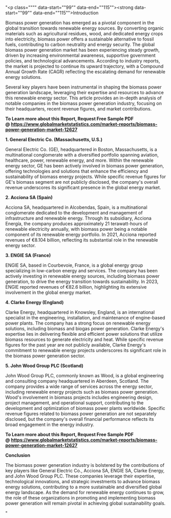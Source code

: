 "<p class="""" data-start=""99"" data-end=""115""><strong data-start=""99"" data-end=""115"">Introduction</strong></p>
<p class="""" data-start=""117"" data-end=""312""><span class=""relative -mx-px my-[-0.2rem] rounded px-px py-[0.2rem]"">Biomass power generation has emerged as a pivotal component in the global transition towards renewable energy sources.</span> <span class=""relative -mx-px my-[-0.2rem] rounded px-px py-[0.2rem]"">By converting organic materials such as agricultural residues, wood, and dedicated energy crops into electricity, biomass power offers a sustainable alternative to fossil fuels, contributing to carbon neutrality and energy security.</span> <span class=""relative -mx-px my-[-0.2rem] rounded px-px py-[0.2rem]"">The global biomass power generation market has been experiencing steady growth, driven by increasing environmental awareness, supportive government policies, and technological advancements.</span> <span class=""relative -mx-px my-[-0.2rem] rounded px-px py-[0.2rem]"">According to industry reports, the market is projected to continue its upward trajectory, with a Compound Annual Growth Rate (CAGR) reflecting the escalating demand for renewable energy solutions.</span></p>
<p class="""" data-start=""314"" data-end=""583""><span class=""relative -mx-px my-[-0.2rem] rounded px-px py-[0.2rem]"">Several key players have been instrumental in shaping the biomass power generation landscape, leveraging their expertise and resources to advance this renewable energy sector.</span> This article provides an in-depth analysis of notable companies in the biomass power generation industry, focusing on their headquarters, recent revenue figures, and market contributions.</p>
<p class="""" data-start=""314"" data-end=""583""><strong>To Learn more about this Report, Request Free Sample PDF @&nbsp;<a href=""https://www.globalmarketstatistics.com/market-reports/biomass-power-generation-market-12627"">https://www.globalmarketstatistics.com/market-reports/biomass-power-generation-market-12627</a></strong></p>
<p class="""" data-start=""585"" data-end=""634""><strong data-start=""585"" data-end=""634"">1. General Electric Co. (Massachusetts, U.S.)</strong></p>
<p class="""" data-start=""636"" data-end=""799""><span class=""relative -mx-px my-[-0.2rem] rounded px-px py-[0.2rem]"">General Electric Co. (GE), headquartered in Boston, Massachusetts, is a multinational conglomerate with a diversified portfolio spanning aviation, healthcare, power, renewable energy, and more.</span> <span class=""relative -mx-px my-[-0.2rem] rounded px-px py-[0.2rem]"">Within the renewable energy sector, GE has been actively involved in biomass power generation, offering technologies and solutions that enhance the efficiency and sustainability of biomass energy projects.</span> <span class=""relative -mx-px my-[-0.2rem] rounded px-px py-[0.2rem]"">While specific revenue figures for GE's biomass segment are not publicly disclosed, the company's overall revenue underscores its significant presence in the global energy market.</span></p>
<p class="""" data-start=""801"" data-end=""826""><strong data-start=""801"" data-end=""826"">2. Acciona SA (Spain)</strong></p>
<p class="""" data-start=""828"" data-end=""1033""><span class=""relative -mx-px my-[-0.2rem] rounded px-px py-[0.2rem]"">Acciona SA, headquartered in Alcobendas, Spain, is a multinational conglomerate dedicated to the development and management of infrastructure and renewable energy.</span> <span class=""relative -mx-px my-[-0.2rem] rounded px-px py-[0.2rem]"">Through its subsidiary, Acciona Energ&iacute;a, the company produces approximately 21 terawatt-hours of renewable electricity annually, with biomass power being a notable component of its renewable energy portfolio.</span> <span class=""relative -mx-px my-[-0.2rem] rounded px-px py-[0.2rem]"">In 2021, Acciona reported revenues of &euro;8.104 billion, reflecting its substantial role in the renewable energy sector.</span></p>
<p class="""" data-start=""1035"" data-end=""1059""><strong data-start=""1035"" data-end=""1059"">3. ENGIE SA (France)</strong></p>
<p class="""" data-start=""1061"" data-end=""1266""><span class=""relative -mx-px my-[-0.2rem] rounded px-px py-[0.2rem]"">ENGIE SA, based in Courbevoie, France, is a global energy group specializing in low-carbon energy and services.</span> <span class=""relative -mx-px my-[-0.2rem] rounded px-px py-[0.2rem]"">The company has been actively investing in renewable energy sources, including biomass power generation, to drive the energy transition towards sustainability.</span> <span class=""relative -mx-px my-[-0.2rem] rounded px-px py-[0.2rem]"">In 2023, ENGIE reported revenues of &euro;82.6 billion, highlighting its extensive involvement in the global energy market.</span> </p>
<p class="""" data-start=""1268"" data-end=""1298""><strong data-start=""1268"" data-end=""1298"">4. Clarke Energy (England)</strong></p>
<p class="""" data-start=""1300"" data-end=""1505""><span class=""relative -mx-px my-[-0.2rem] rounded px-px py-[0.2rem]"">Clarke Energy, headquartered in Knowsley, England, is an international specialist in the engineering, installation, and maintenance of engine-based power plants.</span> <span class=""relative -mx-px my-[-0.2rem] rounded px-px py-[0.2rem]"">The company has a strong focus on renewable energy solutions, including biomass and biogas power generation.</span> <span class=""relative -mx-px my-[-0.2rem] rounded px-px py-[0.2rem]"">Clarke Energy's expertise lies in delivering flexible and efficient power solutions that utilize biomass resources to generate electricity and heat.</span> <span class=""relative -mx-px my-[-0.2rem] rounded px-px py-[0.2rem]"">While specific revenue figures for the past year are not publicly available, Clarke Energy's commitment to renewable energy projects underscores its significant role in the biomass power generation sector.</span></p>
<p class="""" data-start=""1507"" data-end=""1544""><strong data-start=""1507"" data-end=""1544"">5. John Wood Group PLC (Scotland)</strong></p>
<p class="""" data-start=""1546"" data-end=""1751""><span class=""relative -mx-px my-[-0.2rem] rounded px-px py-[0.2rem]"">John Wood Group PLC, commonly known as Wood, is a global engineering and consulting company headquartered in Aberdeen, Scotland.</span> <span class=""relative -mx-px my-[-0.2rem] rounded px-px py-[0.2rem]"">The company provides a wide range of services across the energy sector, including renewable energy projects such as biomass power generation.</span> <span class=""relative -mx-px my-[-0.2rem] rounded px-px py-[0.2rem]"">Wood's involvement in biomass projects includes engineering design, project management, and operational support, contributing to the development and optimization of biomass power plants worldwide.</span> <span class=""relative -mx-px my-[-0.2rem] rounded px-px py-[0.2rem]"">Specific revenue figures related to biomass power generation are not separately disclosed, but the company's overall financial performance reflects its broad engagement in the energy industry.</span></p>
<p class="""" data-start=""1546"" data-end=""1751""><strong>To Learn more about this Report, Request Free Sample PDF @&nbsp;<a href=""https://www.globalmarketstatistics.com/market-reports/biomass-power-generation-market-12627"">https://www.globalmarketstatistics.com/market-reports/biomass-power-generation-market-12627</a></strong></p>
<p class="""" data-start=""1753"" data-end=""1767""><strong data-start=""1753"" data-end=""1767"">Conclusion</strong></p>
<p class="""" data-start=""1769"" data-end=""1934""><span class=""relative -mx-px my-[-0.2rem] rounded px-px py-[0.2rem]"">The biomass power generation industry is bolstered by the contributions of key players like General Electric Co., Acciona SA, ENGIE SA, Clarke Energy, and John Wood Group PLC.</span> <span class=""relative -mx-px my-[-0.2rem] rounded px-px py-[0.2rem]"">These companies leverage their expertise, technological innovations, and strategic investments to advance biomass energy solutions, contributing to a more sustainable and diversified global energy landscape.</span> <span class=""relative -mx-px my-[-0.2rem] rounded px-px py-[0.2rem]"">As the demand for renewable energy continues to grow, the role of these organizations in promoting and implementing biomass power generation will remain pivotal in achieving global sustainability goals.</span></p>"
